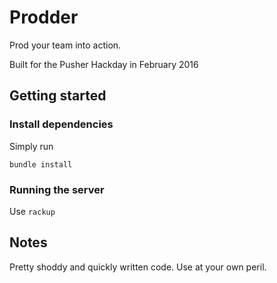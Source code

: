 # Prodder

Prod your team into action.

Built for the Pusher Hackday in February 2016

## Getting started

### Install dependencies

Simply run

```
bundle install
```

### Running the server

Use `rackup`

## Notes

Pretty shoddy and quickly written code.
Use at your own peril.
